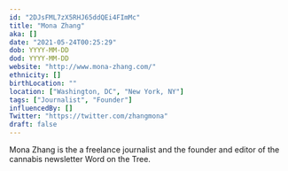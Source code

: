 ```yaml
---
id: "2DJsFML7zX5RHJ65ddQEi4FImMc"
title: "Mona Zhang"
aka: []
date: "2021-05-24T00:25:29"
dob: YYYY-MM-DD
dod: YYYY-MM-DD
website: "http://www.mona-zhang.com/"
ethnicity: []
birthLocation: ""
location: ["Washington, DC", "New York, NY"]
tags: ["Journalist", "Founder"]
influencedBy: []
Twitter: "https://twitter.com/zhangmona"
draft: false
---
```


Mona Zhang is the a freelance journalist and the founder and editor of the
cannabis newsletter Word on the Tree.
